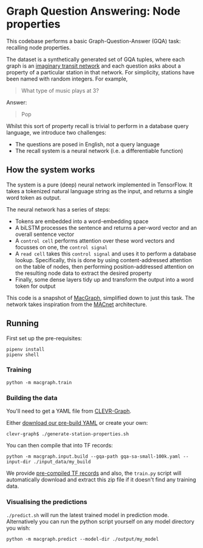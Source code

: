 # Graph Question Answering: Node properties

This codebase performs a basic Graph-Question-Answer (GQA) task: recalling node properties. 

The dataset is a synthetically generated set of GQA tuples, where each graph is an [imaginary transit network](https://github.com/Octavian-ai/clevr-graph) and each question asks about a property of a particular station in that network. For simplicity, stations have been named with random integers. For example,

> What type of music plays at 3?

Answer:

> Pop

Whilst this sort of property recall is trivial to perform in a database query language, we introduce two challenges:
 - The questions are posed in English, not a query language
 - The recall system is a neural network (i.e. a differentiable function)

## How the system works

The system is a pure (deep) neural network implemented in TensorFlow. It takes a tokenized natural language string as the input, and returns a single word token as output.

The neural network has a series of steps:
- Tokens are embedded into a word-embedding space
- A biLSTM processes the sentence and returns a per-word vector and an overall sentence vector
- A `control cell` performs attention over these word vectors and focusses on one, the `control signal`
- A `read cell` takes this `control signal` and uses it to perform a database lookup. Specifically, this is done by using content-addressed attention on the table of nodes, then performing position-addressed attention on the resulting node data to extract the desired property
- Finally, some dense layers tidy up and transform the output into a word token for output


This code is a snapshot of [MacGraph](https://github.com/Octavian-ai/mac-graph), simplified down to just this task. The network takes inspiration from the [MACnet](https://arxiv.org/abs/1803.03067) architecture.

## Running

First set up the pre-requisites:

```
pipenv install
pipenv shell
```

### Training

`python -m macgraph.train`

### Building the data

You'll need to get a YAML file from [CLEVR-Graph](https://github.com/Octavian-ai/clevr-graph). 

Either [download our pre-build YAML](https://storage.googleapis.com/octavian-static/download/gqa-node-properties/gqa-sp-small-100k.yaml) or create your own:

`clevr-graph$ ./generate-station-properties.sh`

You can then compile that into TF records:

`python -m macgraph.input.build --gqa-path gqa-sa-small-100k.yaml --input-dir ./input_data/my_build`

We provide [pre-compiled TF records](https://storage.googleapis.com/octavian-static/download/gqa-node-properties/tfrecords.zip) and also, the `train.py` script will automatically download and extract this zip file if it doesn't find any training data.

### Visualising the predictions

`./predict.sh` will run the latest trained model in prediction mode. Alternatively you can run the python script yourself on any model directory you wish:

`python -m macgraph.predict --model-dir ./output/my_model`


